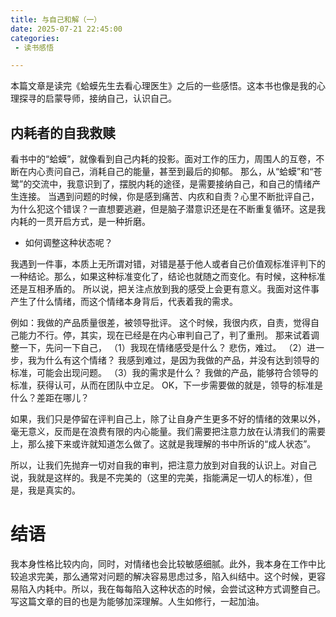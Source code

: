 ```yaml
---
title: 与自己和解（一）
date: 2025-07-21 22:45:00
categories:
 - 读书感悟

---
```

本篇文章是读完《蛤蟆先生去看心理医生》之后的一些感悟。这本书也像是我的心理探寻的启蒙导师，接纳自己，认识自己。

## 内耗者的自我救赎
看书中的“蛤蟆”，就像看到自己内耗的投影。面对工作的压力，周围人的互卷，不断在内心责问自己，消耗自己的能量，甚至到最后的抑郁。
那么，从“蛤蟆”和“苍鹭”的交流中，我意识到了，摆脱内耗的途径，是需要接纳自己，和自己的情绪产生连接。
当遇到问题的时候，你是感到痛苦、内疚和自责？心里不断批评自己，为什么犯这个错误？一直想要逃避，但是脑子潜意识还是在不断重复循环。这是我内耗的一贯开启方式，是一种折磨。
- 如何调整这种状态呢？

我遇到一件事，本质上无所谓对错，对错是基于他人或者自己价值观标准评判下的一种结论。那么，如果这种标准变化了，结论也就随之而变化。有时候，这种标准还是互相矛盾的。
所以说，把关注点放到我的感受上会更有意义。我面对这件事产生了什么情绪，而这个情绪本身背后，代表着我的需求。

例如：我做的产品质量很差，被领导批评。
这个时候，我很内疚，自责，觉得自己能力不行。停，其实，现在已经是在内心审判自己了，判了重刑。
那来试着调整一下，先问一下自己，
（1）我现在情绪感受是什么？
悲伤，难过。
（2）进一步，我为什么有这个情绪？
我感到难过，是因为我做的产品，并没有达到领导的标准，可能会出现问题。
（3）我的需求是什么？
我做的产品，能够符合领导的标准，获得认可，从而在团队中立足。
OK，下一步需要做的就是，领导的标准是什么？差距在哪儿？

如果，我们只是停留在评判自己上，除了让自身产生更多不好的情绪的效果以外，毫无意义，反而是在浪费有限的内心能量。我们需要把注意力放在认清我们的需要上，那么接下来或许就知道怎么做了。这就是我理解的书中所诉的“成人状态”。

所以，让我们先抛弃一切对自我的审判，把注意力放到对自我的认识上。对自己说，我就是这样的。我是不完美的（这里的完美，指能满足一切人的标准），但是，我是真实的。


# 结语
我本身性格比较内向，同时，对情绪也会比较敏感细腻。此外，我本身在工作中比较追求完美，那么通常对问题的解决容易思虑过多，陷入纠结中。这个时候，更容易陷入内耗中。所以，我在每每陷入这种状态的时候，会尝试这种方式调整自己。写这篇文章的目的也是为能够加深理解。人生如修行，一起加油。
